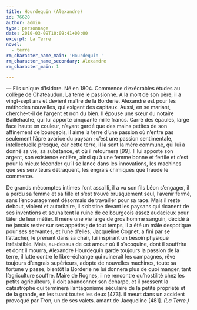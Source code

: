 ```yaml
---
title: Hourdequin (Alexandre)
id: 76620
author: admin
type: personnage
date: 2010-03-09T10:09:41+00:00
excerpt: La Terre
novel:
  - terre
rm_character_name_main: 'Hourdequin '
rm_character_name_secondary: Alexandre
rm_character_main: 1

---
```

— Fils unique d&rsquo;Isidore. Né en 1804. Commence d&rsquo;exécrables études au collège de Chateaudun. La terre le passionne. A la mort de son père, il a vingt-sept ans et devient maître de la Borderie. Alexandre est pour les méthodes nouvelles, qui exigent des capitaux. Aussi, en se mariant, cherche-t-il de l&rsquo;argent et non du bien. Il épouse une sœur du notaire Baillehache, qui lui apporte cinquante mille francs. Carré des épaules, large face haute en couleur, n&rsquo;ayant gardé que des mains petites de son affinement de bourgeois, il aime la terre d&rsquo;une passion où n&rsquo;entre pas seulement l&rsquo;âpre avarice du paysan ; c&rsquo;est une passion sentimentale, intellectuelle presque, car cette terre, il la sent la mère commune, qui lui a donné sa vie, sa substance, et où il retournera [99]. Il lui apporte son argent, son existence entière, ainsi qu&rsquo;à une femme bonne et fertile et c&rsquo;est pour la mieux féconder qu&rsquo;il se lance dans les innovations, les machines que ses serviteurs détraquent, les engrais chimiques que fraude le commerce.

De grands mécomptes intimes l&rsquo;ont assailli, il a vu son fils Léon s&rsquo;engager, il a perdu sa femme et sa fille et s&rsquo;est trouvé brusquement seul, l&rsquo;avenir fermé, sans l&rsquo;encouragement désormais de travailler pour sa race. Mais il reste debout, violent et autoritaire, il s&rsquo;obstine devant les paysans qui ricanent de ses inventions et souhaitent la ruine de ce bourgeois assez audacieux pour tâter de leur métier. Il mène une vie large de gros homme sanguin, décidé à ne jamais rester sur ses appétits ; de tout temps, il a été un mâle despotique pour ses servantes, et l&rsquo;une d&rsquo;elles, Jacqueline Cognet, a fini par se l&rsquo;attacher, le prenant dans sa chair, lui inspirant un besoin physique irrésistible. Mais, au-dessus de cet amour où il s&rsquo;acoquine, dont il souffrira et dont il mourra, Alexandre Hourdequin garde toujours la passion de la terre, il lutte contre le libre-échange qui ruinerait les campagnes, rêve toujours d&rsquo;engrais supérieurs, adopte de nouvelles machines, toute sa fortune y passe, bientôt la Borderie ne lui donnera plus de quoi manger, tant l&rsquo;agriculture souffre. Maire de Rognes, ii ne rencontre qu&rsquo;hostilité chez les petits agriculteurs, il doit abandonner son écharpe, et il pressent la catastrophe qui terminera l&rsquo;antagonisme séculaire de la petite propriété et de la grande, en les tuant toutes les deux [473]. il meurt dans un accident provoqué par Tron, un de ses valets. amant de Jacqueline [481]. _(La Terre.)_